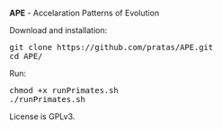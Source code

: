 <b>APE</b> - Accelaration Patterns of Evolution

Download and installation:
<pre>
git clone https://github.com/pratas/APE.git
cd APE/
</pre>
Run:
<pre>
chmod +x runPrimates.sh
./runPrimates.sh
</pre>

License is GPLv3.
